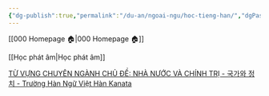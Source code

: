 ```yaml
---
{"dg-publish":true,"permalink":"/du-an/ngoai-ngu/hoc-tieng-han/","dgPassFrontmatter":true}
---
```


[[000 Homepage 🏠\|000 Homepage 🏠]]

[[Học phát âm\|Học phát âm]]

[TỪ VỰNG CHUYÊN NGÀNH CHỦ ĐỀ: NHÀ NƯỚC VÀ CHÍNH TRỊ - 국가와 정치 - Trường Hàn Ngữ Việt Hàn Kanata](https://kanata.edu.vn/tu-vung-chuyen-nganh-26/)
